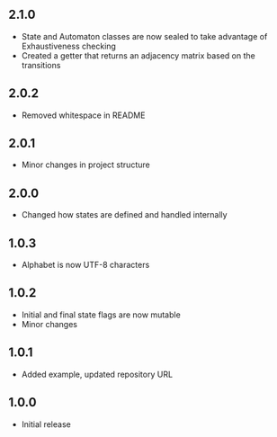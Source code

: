 ## 2.1.0

- State and Automaton classes are now sealed to take advantage of Exhaustiveness checking
- Created a getter that returns an adjacency matrix based on the transitions

## 2.0.2

- Removed whitespace in README

## 2.0.1

- Minor changes in project structure

## 2.0.0

- Changed how states are defined and handled internally

## 1.0.3

- Alphabet is now UTF-8 characters

## 1.0.2

- Initial and final state flags are now mutable
- Minor changes

## 1.0.1

- Added example, updated repository URL

## 1.0.0

- Initial release